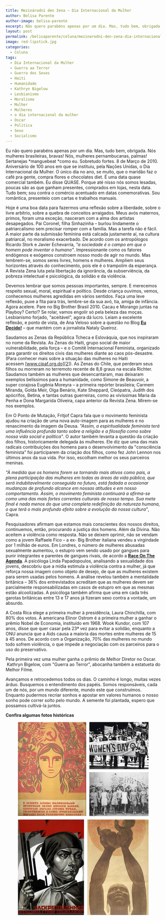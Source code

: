 ```yaml
---
title: Mezinárodní den žena — Dia Internacional da Mulher
author: Belisa Parente
author-image: belisa-parente
excerpt: Não quero parabéns apenas por um dia. Mas, tudo bem, obrigada. Nós mulheres brasileiras, bravas! Nós, mulheres pernambucanas, palmas!
layout: post
permalink: /belisaparente/coluna/mezinarodni-den-zena-dia-internacional-da-mulher/
image: red-lipstick.jpg
categories:
  - Coluna
tags:
  - Dia Internacional da Mulher
  - Guerra ao Terror
  - Guerra dos Sexos
  - Haiti
  - Humanidade
  - Kathryn Bigelow
  - Lesbianismo
  - Moralismo
  - Mulher
  - Mulheres
  - o dia internacional da mulher
  - Oscar
  - Politica
  - Sexo
  - Socialismo
---
```

Eu não quero parabéns apenas por um dia. Mas, tudo bem, obrigada. Nós mulheres brasileiras, bravas! Nós, mulheres pernambucanas, palmas! Sertanejas *manguebeat *como eu. Sobretudo fortes. 8 de Março de 2010. Aniversário de 100 anos em que se instituiu, pela Nações Unidas, o Dia Internacional da Mulher. O único dia no ano, se muito, que o maridão faz o café pra gente, compra flores e chocolates diet. É uma data quase comercial também. Eu disse QUASE. Porque até nisso nós somos lesadas, poucas são as que ganham presentes, comprados em lojas, nesta data. Tudo bem; sou contra o comércio acentuado em datas comemorativas. Sou romântica, presenteio com cartas e trabalhos manuais.

Hoje é uma boa data para fazermos uma reflexão sobre a liberdade, sobre o livre arbítrio, sobre a quebra de conceitos arraigados. Meus avós maternos, primos, foram uma exceção, nasceram com a alma dos artistas desapegados. Pai Coronel, filha Sinhazinha – burlou lindamente o patriarcalismo sem precisar romper com a família. Mas a tarefa não é fácil. A maior parte da submissão feminina está calcada justamente aí, na cultura patriarcal, no moralismo exacerbado. De acordo com os antropólogos Ricardo Stork e Javier Echevarría, *"a sociedade é o campo em que o homem pode inventar o humano"*. Impressionante como os fatores endógenos e exógenos constroem nosso modo de agir no mundo. Mas lembrem-se, somos seres livres, homens e mulheres. Ampliem seus horizontes através do conhecimento, pois ele é o trampolim da esperança. A Revista Zena luta pela libertação da ignorância, da subserviência, da pobreza intelectual e psicológica, da solidão e da violência.

Devemos lembrar que somos pessoas importantes, sempre. E merecemos respeito sexual, moral, espiritual e político. Desde criança ouvimos, vemos, conhecemos mulheres agredidas em vários sentidos. Faça uma leve reflexão, puxe a fita para trás, lembre-se da sua avó, tia, amiga de infância. Agora acelere. Pare no Big Brother Brasil 2010. Cacau e Morango juntas na Playboy? Certo!? Se rolar, vamos engolir só pela beleza das moças. Lesbianismo forjado, "aceitável", agora dá lucro. Leiam a excelente reflexão, e ponto de vista, de Ana Veloso sobre a questão no Blog **[Eu Decido!][1]** – que mantém com a jornalista Nataly Queiroz.

Saudamos as Zenas da República Tcheca e Eslováquia, que nos inspiraram no nome da Revista. As Zenas do Haiti, grupo social de maior vulnerabilidade, pela força – e o Comitê Internacional Feminista, organizado para garantir os direitos civis das mulheres diante ao caos pós-desastre. (Para conhecer mais sobre a situação das mulheres no Haiti acessem [www.cipaf.org.do][2]). As Zenas do Chile, que perderam seus filhos ou morreram no terremoto recente de 8,8 graus na escala Richter. Saudamos também as mulheres que desencantaram, mas deixaram exemplos belíssimos para a humanidade, como Simone de Beauvoir, a super corajosa Eugênia Moreyra – a primeira repórter brasileira; Carmem Miranda, Golda Meir, Olga Benário, Kate Sheppard, Cleópatra, Judith dos apócrifos, Betina, e tantas outras guerreiras, como as vivíssimas Maria da Penha e Dona Margarida Oliveira, capa anterior da Revista Zena. Mirem-se nos exemplos.

Em O Ponto de Mutação, Fritjof Capra fala que o movimento feminista ajudou na criação de uma nova auto-imagem para as mulheres e no renascimento da imagem da Deusa. *"Assim, a espiritualidade feminista terá uma influência profunda tanto sobre a religião e a filosofia como sobre nossa vida social e política"*. O autor também levanta a questão da criação dos filhos, historicamente delegada às mulheres. Ele diz que uma das mais radicais contribuições dos homens para o desenvolvimento da "consciência feminista" foi participarem da criação dos filhos, como fez John Lennon nos últimos anos da sua vida. Por isso, escolham melhor os seus parceiros meninas.

*"À medida que os homens forem se tornando mais ativos como pais, a plena participação das mulheres em todas as áreas da vida pública, que será indubitavelmente conseguida no futuro, está fadada a ocasionar mudanças de profundo alcance em nossas atitudes e em nosso comportamento. Assim, o movimento feminista continuará a afirma-se como uma das mais fortes correntes culturais de nosso tempo. Sua meta final é nada menos do que uma completa redefinição da natureza humana, o que terá o mais profundo efeito sobre a evolução da nossa cultura"*, Capra.

Pesquisadores afirmam que estamos mais conscientes dos nossos direitos, continuemos, então, procurando a justiça dos homens. Além da Divina. Não aceitem a violência como resposta. Não se deixem oprimir, não se vendam como a jovem Raffaele Fico – a ex- Big Brother italiana vendeu a virgindade por 1 milhão de euros. Em Londres, o número de mulheres abusadas sexualmente aumentou, o estupro vem sendo usado por gangues para punir integrantes e parentes de gangues rivais, de acordo a **[Race On The Agenda][3]**. A psicóloga Linda Papadopoulos, analisando a sexualidade dos jovens, descobriu que a mídia estimula a violência contra a mulher, já que reforça nossa imagem como objeto de desejo, de que as mulheres existem para serem usadas pelos homens. A análise revelou também a mentalidade britânica – 36% dos entrevistados acreditam que as mulheres devem ser parcialmente responsabilizadas em casos de estupro em que as mesmas estão alcoolizadas. A psicóloga também afirma que uma em cada três garotas britânicas entre 13 e 17 anos já fizeram sexo contra a vontade, um absurdo.

A Costa Rica elege a primeira mulher à presidência, Laura Chinchilla, com 80% dos votos. A americana Elinor Ostrom é a primeira mulher a ganhar o prêmio Nobel de Economia, instituído em 1968. Wook Kundor, com 107 anos, disse que quer casar pela 23ª vez para evitar a solidão, enquanto a ONU anuncia que a Aids causa a maioria das mortes entre mulheres de 15 à 45 anos. De acordo com a Organização, 70% das mulheres no mundo todo sofrem violência, o que impede a negociação com os parceiros para o uso do preservativo.

Pela primeira vez uma mulher ganha o prêmio de Melhor Diretor no Oscar.  Kathryn Bigelow, com "Guerra ao Terror", abocanha também a estatueta do Melhor Filme.

Avançamos e retrocedemos todos os dias. O caminho é longo, muitas vezes árduo. Busquemos o entendimento dos papéis. Somos responsáveis, cada um de nós, por um mundo diferente, mundo este que construímos. Enquanto pudermos recriar sonhos e apostar em valores humanos o nosso sonho pode correr solto pelo mundo. A semente foi plantada, espero que possamos cultivá-la juntos.

**Confira algumas fotos históricas**


<figure>
  <img src="https://raw.githubusercontent.com/revistazena/img/master/mezinarodni-den-zena-dia-internacional-da-mulher.jpg" alt="Imagens referentes ao Dia Internacional da Mulher" title="Imagens referentes ao Dia Internacional da Mulher" />
</figure>

[1]:http://eudecido.wordpress.com/
[2]: http://www.cipaf.org.do/
[3]: http://www.rota.org.uk/pages/default.aspx